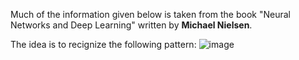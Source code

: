 Much of the information given below is taken from the book "Neural Networks and Deep Learning" written by **Michael Nielsen**. 


The idea is to recignize the following pattern:
![image](https://github.com/victoriazinkovich/ML-Exercises/assets/78615928/f801faf4-d900-4d85-afd1-d3a81347a28c)

